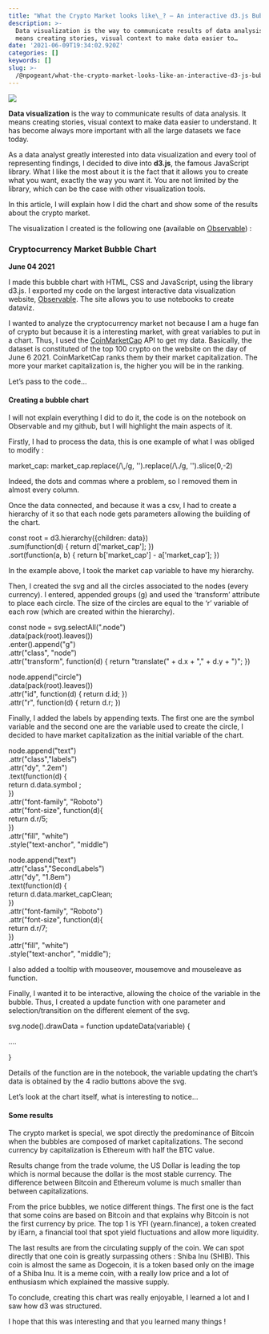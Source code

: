 ```yaml
---
title: "What the Crypto Market looks like\_? — An interactive d3.js Bubble Chart"
description: >-
  Data visualization is the way to communicate results of data analysis. It
  means creating stories, visual context to make data easier to…
date: '2021-06-09T19:34:02.920Z'
categories: []
keywords: []
slug: >-
  /@npogeant/what-the-crypto-market-looks-like-an-interactive-d3-js-bubble-chart-14a64cd4089e
---
```


![](img/0__YUYMuLCXaDistny__.jpg)

**Data visualization** is the way to communicate results of data analysis. It means creating stories, visual context to make data easier to understand. It has become always more important with all the large datasets we face today.

As a data analyst greatly interested into data visualization and every tool of representing findings, I decided to dive into **d3.js**, the famous JavaScript library. What I like the most about it is the fact that it allows you to create what you want, exactly the way you want it. You are not limited by the library, which can be the case with other visualization tools.

In this article, I will explain how I did the chart and show some of the results about the crypto market.

The visualization I created is the following one (available on [Observable](https://observablehq.com/d/4af37b5b43cce051)) :

### Cryptocurrency Market Bubble Chart

**June 04 2021**

I made this bubble chart with HTML, CSS and JavaScript, using the library d3.js. I exported my code on the largest interactive data visualization website, [Observable](https://observablehq.com). The site allows you to use notebooks to create dataviz.

I wanted to analyze the cryptocurrency market not because I am a huge fan of crypto but because it is a interesting market, with great variables to put in a chart. Thus, I used the [CoinMarketCap](https://coinmarketcap.com) API to get my data. Basically, the dataset is constituted of the top 100 crypto on the website on the day of June 6 2021. CoinMarketCap ranks them by their market capitalization. The more your market capitalization is, the higher you will be in the ranking.

Let’s pass to the code…

#### Creating a bubble chart

I will not explain everything I did to do it, the code is on the notebook on Observable and my github, but I will highlight the main aspects of it.

Firstly, I had to process the data, this is one example of what I was obliged to modify :

market\_cap: market\_cap.replace(/\\,/g, '').replace(/\\./g, '').slice(0,-2)

Indeed, the dots and commas where a problem, so I removed them in almost every column.

Once the data connected, and because it was a csv, I had to create a hierarchy of it so that each node gets parameters allowing the building of the chart.

const root = d3.hierarchy({children: data})  
 .sum(function(d) { return d\['market\_cap'\]; })  
 .sort(function(a, b) { return b\['market\_cap'\] - a\['market\_cap'\]; })

In the example above, I took the market cap variable to have my hierarchy.

Then, I created the svg and all the circles associated to the nodes (every currency). I entered, appended groups (g) and used the ‘transform’ attribute to place each circle. The size of the circles are equal to the ‘r’ variable of each row (which are created within the hierarchy).

const node = svg.selectAll(".node")  
 .data(pack(root).leaves())  
 .enter().append("g")  
   .attr("class", "node")  
   .attr("transform", function(d) { return "translate(" + d.x + "," + d.y + ")"; })

  
node.append("circle")  
       .data(pack(root).leaves())  
      .attr("id", function(d) { return d.id; })  
      .attr("r", function(d) { return d.r; })

Finally, I added the labels by appending texts. The first one are the symbol variable and the second one are the variable used to create the circle, I decided to have market capitalization as the initial variable of the chart.

node.append("text")  
        .attr("class","labels")  
        .attr("dy", ".2em")  
        .text(function(d) {  
            return d.data.symbol ;  
        })  
        .attr("font-family", "Roboto")  
        .attr("font-size", function(d){  
            return d.r/5;  
        })  
        .attr("fill", "white")  
        .style("text-anchor", "middle")  
    
  node.append("text")  
        .attr("class","SecondLabels")  
        .attr("dy", "1.8em")  
        .text(function(d) {  
            return d.data.market\_capClean;  
        })  
        .attr("font-family", "Roboto")  
        .attr("font-size", function(d){  
            return d.r/7;  
        })  
        .attr("fill", "white")  
        .style("text-anchor", "middle");

I also added a tooltip with mouseover, mousemove and mouseleave as function.

Finally, I wanted it to be interactive, allowing the choice of the variable in the bubble. Thus, I created a update function with one parameter and selection/transition on the different element of the svg.

svg.node().drawData = function updateData(variable) {

....

}

Details of the function are in the notebook, the variable updating the chart’s data is obtained by the 4 radio buttons above the svg.

Let’s look at the chart itself, what is interesting to notice…

#### Some results

The crypto market is special, we spot directly the predominance of Bitcoin when the bubbles are composed of market capitalizations. The second currency by capitalization is Ethereum with half the BTC value.

Results change from the trade volume, the US Dollar is leading the top which is normal because the dollar is the most stable currency. The difference between Bitcoin and Ethereum volume is much smaller than between capitalizations.

From the price bubbles, we notice different things. The first one is the fact that some coins are based on Bitcoin and that explains why Bitcoin is not the first currency by price. The top 1 is YFI (yearn.finance), a token created by iEarn, a financial tool that spot yield fluctuations and allow more liquidity.

The last results are from the circulating supply of the coin. We can spot directly that one coin is greatly surpassing others : Shiba Inu (SHIB). This coin is almost the same as Dogecoin, it is a token based only on the image of a Shiba Inu. It is a meme coin, with a really low price and a lot of enthusiasm which explained the massive supply.

To conclude, creating this chart was really enjoyable, I learned a lot and I saw how d3 was structured.

I hope that this was interesting and that you learned many things !